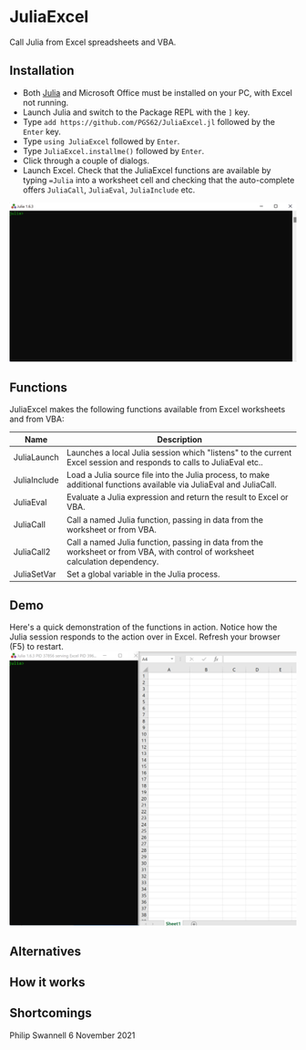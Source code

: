 # JuliaExcel

Call Julia from Excel spreadsheets and VBA.

## Installation

 * Both [Julia](https://julialang.org/) and Microsoft Office must be installed on your PC, with Excel not running.
 * Launch Julia and switch to the Package REPL with the `]` key.
 * Type `add https://github.com/PGS62/JuliaExcel.jl` followed by the `Enter` key.
 * Type `using JuliaExcel` followed by `Enter`.
 * Type `JuliaExcel.installme()` followed by `Enter`.
 * Click through a couple of dialogs.
 * Launch Excel. Check that the JuliaExcel functions are available by typing `=Julia` into a worksheet cell and checking that the auto-complete offers `JuliaCall`, `JuliaEval`, `JuliaInclude` etc.

![installation](images/installation.gif)

## Functions
JuliaExcel makes the following functions available from Excel worksheets and from VBA:

|Name|Description|
|----|-----------|
|JuliaLaunch|Launches a local Julia session which "listens" to the current Excel session and responds to calls to JuliaEval etc..|
|JuliaInclude|Load a Julia source file into the Julia process, to make additional functions available via JuliaEval and JuliaCall.|
|JuliaEval|Evaluate a Julia expression and return the result to Excel or VBA.|
|JuliaCall|Call a named Julia function, passing in data from the worksheet or from VBA.|
|JuliaCall2|Call a named Julia function, passing in data from the worksheet or from VBA, with control of worksheet calculation dependency.|
|JuliaSetVar|Set a global variable in the Julia process.|


## Demo
Here's a quick demonstration of the functions in action. Notice how the Julia session responds to the action over in Excel. Refresh your browser (F5) to restart.
![demo2](images/Demo4.gif)
## Alternatives

## How it works

## Shortcomings



Philip Swannell
6 November 2021
